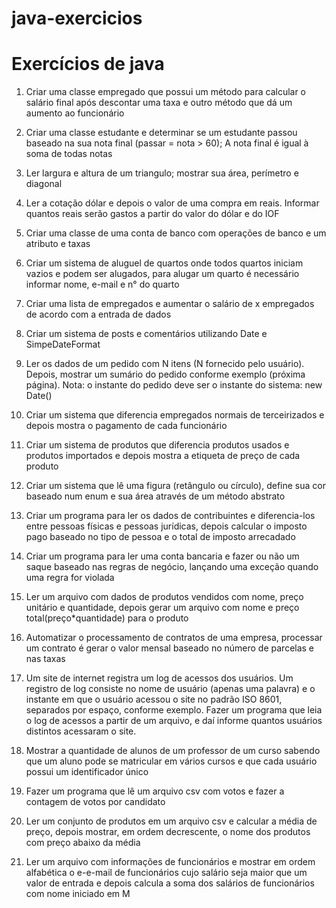 # java-exercicios
# Exercícios de java
1) Criar uma classe empregado que possui um método para calcular o salário final após descontar uma taxa e outro método que dá um aumento ao funcionário 

2) Criar uma classe estudante e determinar se um estudante passou baseado na sua nota final (passar = nota > 60); A nota final é igual à soma de todas notas 

3) Ler largura e altura de um triangulo; mostrar sua área, perímetro e diagonal 

4) Ler a cotação dólar e depois o valor de uma compra em reais. Informar quantos reais serão gastos a partir do valor do dólar e do IOF 

5) Criar uma classe de uma conta de banco com operações de banco e um atributo e taxas 

6) Criar um sistema de aluguel de quartos onde todos quartos iniciam vazios e podem ser alugados, para alugar um quarto é necessário informar nome, e-mail e n° do quarto 

7) Criar uma lista de empregados e aumentar o salário de x empregados de acordo com a entrada de dados 

9) Criar um sistema de posts e comentários utilizando Date e SimpeDateFormat 

10) Ler os dados de um pedido com N itens (N fornecido pelo usuário). Depois, mostrar um sumário do pedido conforme exemplo (próxima página). Nota: o instante do pedido deve ser o instante do sistema: new Date() 

11) Criar um sistema que diferencia empregados normais de terceirizados e depois mostra o pagamento de cada funcionário 

12) Criar um sistema de produtos que diferencia produtos usados e produtos importados e depois mostra a etiqueta de preço de cada produto  

13) Criar um sistema que lê uma figura (retângulo ou círculo), define sua cor baseado num enum e sua área através de um método abstrato 

14) Criar um programa para ler os dados de contribuintes e diferencia-los entre pessoas físicas e pessoas jurídicas, depois calcular o imposto pago baseado no tipo de pessoa e o total de imposto arrecadado 

15) Criar um programa para ler uma conta bancaria e fazer ou não um saque baseado nas regras de negócio, lançando uma exceção quando uma regra for violada 

16) Ler um arquivo com dados de produtos vendidos com nome, preço unitário e quantidade, depois gerar um arquivo com nome e preço total(preço*quantidade) para o produto 

17) Automatizar o processamento de contratos de uma empresa, processar um contrato é gerar o valor mensal baseado no número de parcelas e nas taxas 

18) Um site de internet registra um log de acessos dos usuários. Um registro de log consiste no nome de usuário (apenas uma palavra) e o instante em que o usuário acessou o site no padrão ISO 8601, separados por espaço, conforme exemplo. Fazer um programa que leia o log de acessos a partir de um arquivo, e daí informe quantos usuários distintos acessaram o site.  

19) Mostrar a quantidade de alunos de um professor de um curso sabendo que um aluno pode se matricular em vários cursos e que cada usuário possui um identificador único 

20) Fazer um programa que lê um arquivo csv com votos e fazer a contagem de votos por candidato 

21) Ler um conjunto de produtos em um arquivo csv e calcular a média de preço, depois mostrar, em ordem decrescente, o nome dos produtos com preço abaixo da média 

22) Ler um arquivo com informações de funcionários e mostrar em ordem alfabética o e-e-mail de funcionários cujo salário seja maior que um valor de entrada e depois calcula a soma dos salários de funcionários com nome iniciado em M 

